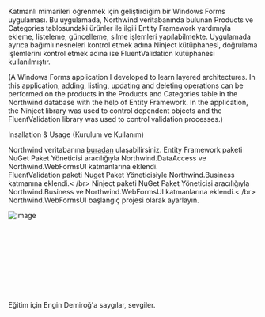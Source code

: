 Katmanlı mimarileri öğrenmek için geliştirdiğim bir Windows Forms uygulaması. Bu uygulamada, Northwind veritabanında bulunan Products ve Categories tablosundaki ürünler ile ilgili Entity Framework yardımıyla ekleme, listeleme, güncelleme, silme işlemleri yapılabilmekte. Uygulamada ayrıca bağımlı nesneleri kontrol etmek adına Ninject kütüphanesi, doğrulama işlemlerini kontrol etmek adına ise FluentValidation kütüphanesi kullanılmıştır. 

(A Windows Forms application I developed to learn layered architectures. In this application, adding, listing, updating and deleting operations can be performed on the products in the Products and Categories table in the Northwind database with the help of Entity Framework. In the application, the Ninject library was used to control dependent objects and the FluentValidation library was used to control validation processes.)


Insallation & Usage (Kurulum ve Kullanım)

Northwind veritabanına <a href="https://github.com/Microsoft/sql-server-samples/tree/master/samples/databases/northwind-pubs">buradan</a> ulaşabilirsiniz.
Entity Framework paketi NuGet Paket Yöneticisi aracılığıyla Northwind.DataAccess ve Northwind.WebFormsUI katmanlarına eklendi. <br />
FluentValidation paketi Nuget Paket Yöneticisiyle Northwind.Business katmanına eklendi.< /br>
Ninject paketi NuGet Paket Yöneticisi aracılığıyla Northwind.Business ve Northwind.WebFormsUI katmanlarına eklendi.< /br>
Northwind.WebFormsUI başlangıç ​​projesi olarak ayarlayın.

![image](https://github.com/user-attachments/assets/5368467b-245e-4d8d-a1e3-c0532d3ddf67)

<br>
<br>
<br>
<br>
<br>
<br>
<br>
<br>

Eğitim için Engin Demiroğ'a saygılar, sevgiler.
